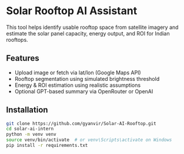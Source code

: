 # Solar Rooftop AI Assistant

This tool helps identify usable rooftop space from satellite imagery and estimate the solar panel capacity, energy output, and ROI for Indian rooftops.

## Features
- Upload image or fetch via lat/lon (Google Maps API)
- Rooftop segmentation using simulated brightness threshold
- Energy & ROI estimation using realistic assumptions
- Optional GPT-based summary via OpenRouter or OpenAI

## Installation
```bash
git clone https://github.com/gyanvir/Solar-AI-Rooftop.git
cd solar-ai-intern
python -m venv venv
source venv/bin/activate  # or venv\Scripts\activate on Windows
pip install -r requirements.txt
